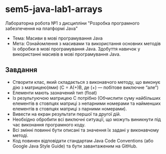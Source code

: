 # sem5-java-lab1-arrays
Лабораторна робота №1 з дисципліни "Розробка програмного забезпечення на платформі Java"

* Тема:	Масиви в мові програмування Java
* Мета:	Ознайомлення з масивами та використання основних методів їх обробки в мові програмування Java. Здобуття навичок у використанні масивів в мові програмування Java.

## Завдання
- Створити клас, який складається з виконавчого методу, що виконує дію з матрицею(ями) (C = A(+)B, де (+) — побітове виключне “але”)
- Елементи мають зазначений тип (float)
- Із результуючою матрицею С потрібно (Обчислити суму найбільших елементів в стовпцях матриці з непарними номерами та найменших елементів в стовпцях матриці з парними номерами).
- Вивести на екран результати першої та другої дій.
- Необхідно обробити всі виключні ситуації, що можуть виникнути під час виконання програмного коду.
- Всі змінні повинні бути описані та значення їх задані у виконавчому методі.
- Код повинен відповідати стандартам Java Code Conventions (або Google Java Style Guide) та бути завантаженим на GitHub.